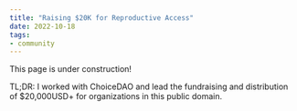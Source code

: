 ```yaml
---
title: "Raising $20K for Reproductive Access"
date: 2022-10-18
tags:
- community
---
```


This page is under construction!

TL;DR: I worked with ChoiceDAO and lead the fundraising and distribution of $20,000USD+ for organizations in this public domain.